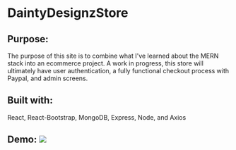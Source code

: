# DaintyDesignzStore

## Purpose: 
The purpose of this site is to combine what I've learned about the MERN stack into an ecommerce project.
A work in progress, this store will ultimately have user authentication, a fully functional checkout process with Paypal, and admin screens.

## Built with: 
React, React-Bootstrap, MongoDB, Express, Node, and Axios

## Demo: ![](frontend/public/images/daintyGIF.gif)
